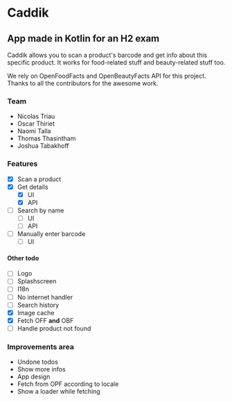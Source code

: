 # Caddik
## App made in Kotlin for an H2 exam

Caddik allows you to scan a product's barcode and get info about this specific product. It works for food-related stuff and beauty-related stuff too.

We rely on OpenFoodFacts and OpenBeautyFacts API for this project. Thanks to all the contributors for the awesome work.

### Team

- Nicolas Triau
- Oscar Thiriet
- Naomi Talla
- Thomas Thasintham
- Joshua Tabakhoff

### Features
- [x] Scan a product
- [x] Get details
  - [x] UI
  - [x] API
- [ ] Search by name
  - [ ] UI
  - [ ] API
- [ ] Manually enter barcode
  - [ ] UI

#### Other todo
- [ ] Logo
- [ ] Splashscreen
- [ ] I18n
- [ ] No internet handler
- [ ] Search history
- [x] Image cache
- [x] Fetch OFF **and** OBF
- [ ] Handle product not found

### Improvements area
- Undone todos
- Show more infos
- App design
- Fetch from OPF according to locale
- Show a loader while fetching

